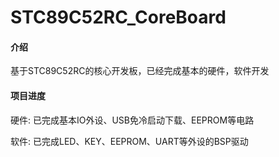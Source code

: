 # STC89C52RC_CoreBoard

#### 介绍
基于STC89C52RC的核心开发板，已经完成基本的硬件，软件开发


#### 项目进度

硬件:
	已完成基本IO外设、USB免冷启动下载、EEPROM等电路

软件:
	已完成LED、KEY、EEPROM、UART等外设的BSP驱动

